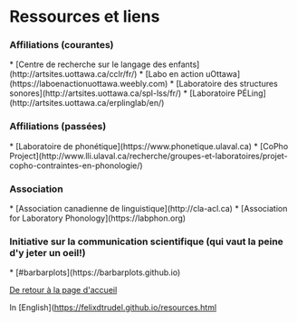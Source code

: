 <h1>Ressources et liens</h1>
<h3>Affiliations (courantes)</h3>
*   [Centre de recherche sur le langage des enfants](http://artsites.uottawa.ca/cclr/fr/)
*   [Labo en action uOttawa](https://laboenactionuottawa.weebly.com)
*   [Laboratoire des structures sonores](http://artsites.uottawa.ca/spl-lss/fr/)
*   [Laboratoire PÉLing](http://artsites.uottawa.ca/erplinglab/en/)

<h3>Affiliations (passées)</h3>
*   [Laboratoire de phonétique](https://www.phonetique.ulaval.ca)
*   [CoPho Project](http://www.lli.ulaval.ca/recherche/groupes-et-laboratoires/projet-copho-contraintes-en-phonologie/)

<h3>Association</h3>
*   [Association canadienne de linguistique](http://cla-acl.ca)
*   [Association for Laboratory Phonology](https://labphon.org)

<h3>Initiative sur la communication scientifique (qui vaut la peine d'y jeter un oeil!)</h3>
*   [#barbarplots](https://barbarplots.github.io)

[De retour à la page d'accueil](https://felixdtrudel.github.io/fr/index.html)

In [English](https://felixdtrudel.github.io/resources.html
